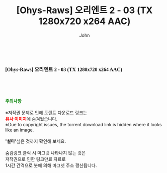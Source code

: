 ﻿---
layout: post
title:  "[Ohys-Raws] 오리엔트 2 - 03 (TX 1280x720 x264 AAC)"
author: John
categories: [ 애니메이션 ]
tags: [  ]
image:  
description: "[Ohys-Raws] 오리엔트 2 - 03 (TX 1280x720 x264 AAC) torrent 정보 공유"
toc: true
toc_sticky: true
---

<br>
<div class="view-img">
<a class="view_image" href="https://torrentmobile59.com/bbs/view_image.php?fn=%2Fdata%2Ffile%2Fani%2F2345726642_c59Mw4Hi_226ef42b059e85d986a78477f88a148469cd7a08.jpg" target="_blank"><img alt="" class="img-tag" content="https://torrentmobile59.com/data/file/ani/2345726642_c59Mw4Hi_226ef42b059e85d986a78477f88a148469cd7a08.jpg" itemprop="image" src="https://torrentmobile59.com/data/file/ani/2345726642_c59Mw4Hi_226ef42b059e85d986a78477f88a148469cd7a08.jpg"/></a></div><div class="view-content" itemprop="description">
<p><span style="font-family:nanumsquareround;font-size:16px;font-weight:700;white-space:nowrap;background-color:rgb(255,255,255);">[Ohys-Raws] 오리엔트 2 - 03 (TX 1280x720 x264 AAC)</span> </p> </div>
    
<br><br><br>
<p data-ke-size="size16"><b><span style="color: green;">주의사항</span></b><br /><br />※저작권 문제로 인해 토렌트 다운로드 링크는<br /><b><span style="color: red;">유사 이미지</span></b>에 숨겨뒀습니다.<br />※Due to copyright issues, the torrent download link is hidden where it looks like an image.<br /><br /><b>'설마'</b>싶은 것까지 확인해 보세요.<br /><br />숨김링크 클릭 시 마그넷 나타나지 않는 것은<br />저작권으로 인한 링크만료 자료로<br />1시간 간격으로 봇에 의해 마그넷 주소 갱신됩니다.</p>
